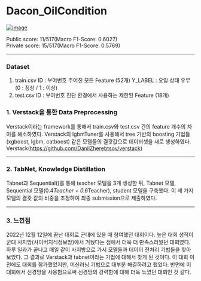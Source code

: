 # Dacon_OilCondition
[![image](https://github.com/user-attachments/assets/a9c0b677-cdac-45de-8c55-24b4702da075)](https://dacon.io/competitions/official/236013/overview/description)

Public score: 11/517(Macro F1-Score: 0.6027)  
Private score: 15/517(Macro F1-Score: 0.5769)  
*** 
### Dataset
1. train.csv
ID : 부여번호
주어진 모든 Feature (52개)
Y_LABEL : 오일 상태 유무 (0 : 정상 / 1 : 이상)
2. test.csv 
ID : 부여번호
진단 환경에서 사용하는 제한된 Feature (18개)

### 1. Verstack을 통한 Data Preprocessing
 Verstack이라는 framework를 통해서 train.csv와 test.csv 간의 feature 개수의 차이를 해소하였다. Verstack의 lgbmTuner를 사용해서 tree 기반의 boosting 기법들(xgboost, lgbm, catboost) 같은 모델들의 결괏값으로 데이터셋을 새로 생성하였다.
 Verstack(https://github.com/DanilZherebtsov/verstack)
***
### 2. TabNet, Knowledge Distillation
 Tabnet과 Sequential()를 통해 teacher 모델을 3개 생성한 뒤, Tabnet 모델, Sequential 모델(0.4*Teacher + 0.6*Teacher), student 모델을 구축했다. 이 세 가지 모델의 결괏 값의 비중을 조정하여 최종 submission으로 제출하였다.
***
### 3. 느낀점
 2022년 12월 12일에 끝난 대회로 군대에 있을 때 참여했던 대회이다. 높은 대회 성적이 군대 사지방(사이버지식정보방)에서 거뒀다는 점에서 더욱 더 만족스러웠던 대회였다. 하루 일과가 끝나고 매일 같이 사지방으로 가서 모델들과 데이터 전처리 기법들을 찾아보았다. 그 결과로 Verstack과 tabnet이라는 기법에 대해서 찾게 된 것이다.
  이 대회 이전에도 대회를 참가했었지만, 머신러닝 기법으로 대부분 해결하려고 했었다. 반면에 이 대회에서 신경망을 사용함으로써 신경망의 강력함에 대해 더욱 느꼈던 대회인 것 같다. 
